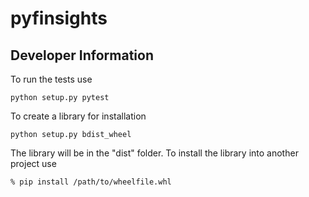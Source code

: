 # pyfinsights


## Developer Information

To run the tests use
```
python setup.py pytest
```

To create a library for installation
```
python setup.py bdist_wheel
```

The library will be in the "dist" folder. To install the library into another project use

```
% pip install /path/to/wheelfile.whl
```